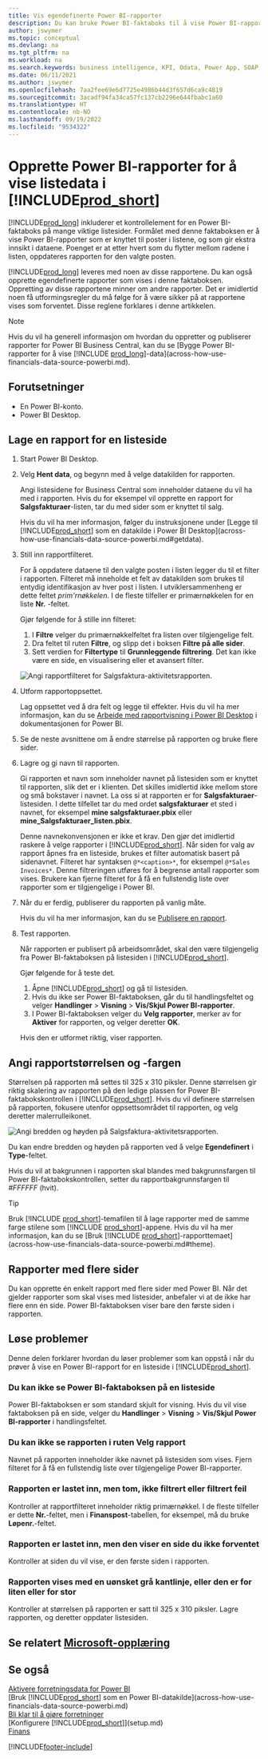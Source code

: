 ```yaml
---
title: Vis egendefinerte Power BI-rapporter
description: Du kan bruke Power BI-faktaboks til å vise Power BI-rapporter og få ekstra innsikt i postdataene i nøkkellister.
author: jswymer
ms.topic: conceptual
ms.devlang: na
ms.tgt_pltfrm: na
ms.workload: na
ms.search.keywords: business intelligence, KPI, Odata, Power App, SOAP, analysis
ms.date: 06/11/2021
ms.author: jswymer
ms.openlocfilehash: 7aa2fee69e6d7725e4986b44d3f657d6ca9c4819
ms.sourcegitcommit: 3acadf94fa34ca57fc137cb2296e644fbabc1a60
ms.translationtype: HT
ms.contentlocale: nb-NO
ms.lasthandoff: 09/19/2022
ms.locfileid: "9534322"
---
```

# <a name="creating-power-bi-reports-for-displaying-list-data-in-prod_short"></a>Opprette Power BI-rapporter for å vise listedata i [!INCLUDE[prod_short](includes/prod_short.md)]

[!INCLUDE[prod_long](includes/prod_long.md)] inkluderer et kontrollelement for en Power BI-faktaboks på mange viktige listesider. Formålet med denne faktaboksen er å vise Power BI-rapporter som er knyttet til poster i listene, og som gir ekstra innsikt i dataene. Poenget er at etter hvert som du flytter mellom radene i listen, oppdateres rapporten for den valgte posten.

[!INCLUDE[prod_long](includes/prod_long.md)] leveres med noen av disse rapportene. Du kan også opprette egendefinerte rapporter som vises i denne faktaboksen. Oppretting av disse rapportene minner om andre rapporter. Det er imidlertid noen få utformingsregler du må følge for å være sikker på at rapportene vises som forventet. Disse reglene forklares i denne artikkelen.

> [!NOTE]
> Hvis du vil ha generell informasjon om hvordan du oppretter og publiserer rapporter for Power BI Business Central, kan du se [Bygge Power BI-rapporter for å vise [!INCLUDE [prod_long](includes/prod_long.md)]-data](across-how-use-financials-data-source-powerbi.md). 

## <a name="prerequisites"></a>Forutsetninger

- En Power BI-konto.
- Power BI Desktop.

<!-- 
For more information about getting started, see [Use [!INCLUDE[prod_short](includes/prod_short.md)] as a Power BI Data Source](across-how-use-financials-data-source-powerbi.md).-->

## <a name="create-a-report-for-a-list-page"></a>Lage en rapport for en listeside

1. Start Power BI Desktop.
2. Velg **Hent data**, og begynn med å velge datakilden for rapporten.

    Angi listesidene for Business Central som inneholder dataene du vil ha med i rapporten. Hvis du for eksempel vil opprette en rapport for **Salgsfakturaer**-listen, tar du med sider som er knyttet til salg.

    Hvis du vil ha mer informasjon, følger du instruksjonene under [Legge til [!INCLUDE[prod_short](includes/prod_short.md)] som en datakilde i Power BI Desktop](across-how-use-financials-data-source-powerbi.md#getdata).

3. Still inn rapportfilteret.

    For å oppdatere dataene til den valgte posten i listen legger du til et filter i rapporten. Filteret må inneholde et felt av datakilden som brukes til entydig identifikasjon av hver post i listen. I utviklersammenheng er dette feltet *prim'rnøkkelen*. I de fleste tilfeller er primærnøkkelen for en liste **Nr.** -feltet.

    Gjør følgende for å stille inn filteret:

    1. I **Filtre** velger du primærnøkkelfeltet fra listen over tilgjengelige felt.
    2. Dra feltet til ruten **Filtre**, og slipp det i boksen **Filtre på alle sider**.
    3. Sett verdien for **Filtertype** til **Grunnleggende filtrering**. Det kan ikke være en side, en visualisering eller et avansert filter.

    ![Angi rapportfilteret for Salgsfaktura-aktivitetsrapporten.](./media/across-how-use-powerbi-reports-factbox/financials-powerbi-report-filter-v3.png)
4. Utform rapportoppsettet.

    Lag oppsettet ved å dra felt og legge til effekter. Hvis du vil ha mer informasjon, kan du se [Arbeide med rapportvisning i Power BI Desktop](/power-bi/create-reports/desktop-report-view) i dokumentasjonen for Power BI.

5. Se de neste avsnittene om å endre størrelse på rapporten og bruke flere sider.

6. Lagre og gi navn til rapporten.

    Gi rapporten et navn som inneholder navnet på listesiden som er knyttet til rapporten, slik det er i klienten. Det skilles imidlertid ikke mellom store og små bokstaver i navnet. La oss si at rapporten er for **Salgsfakturaer**-listesiden. I dette tilfellet tar du med ordet **salgsfakturaer** et sted i navnet, for eksempel **mine salgsfakturaer.pbix** eller **mine_Salgsfakturaer_listen.pbix**.

    Denne navnekonvensjonen er ikke et krav. Den gjør det imidlertid raskere å velge rapporter i [!INCLUDE[prod_short](includes/prod_short.md)]. Når siden for valg av rapport åpnes fra en listeside, brukes et filter automatisk basert på sidenavnet. Filteret har syntaksen `@*<caption>*`, for eksempel `@*Sales Invoices*`. Denne filtreringen utføres for å begrense antall rapporter som vises. Brukere kan fjerne filteret for å få en fullstendig liste over rapporter som er tilgjengelige i Power BI.

7. Når du er ferdig, publiserer du rapporten på vanlig måte.

    Hvis du vil ha mer informasjon, kan du se [Publisere en rapport](across-how-use-financials-data-source-powerbi.md#publish-reports).

8. Test rapporten.

    Når rapporten er publisert på arbeidsområdet, skal den være tilgjengelig fra Power BI-faktaboksen på listesiden i [!INCLUDE[prod_short](includes/prod_short.md)].

    Gjør følgende for å teste det.

    1. Åpne [!INCLUDE[prod_short](includes/prod_short.md)] og gå til listesiden.
    2. Hvis du ikke ser Power BI-faktaboksen, går du til handlingsfeltet og velger **Handlinger** > **Visning** > **Vis/Skjul Power BI-rapporter**.
    3. I Power BI-faktaboksen velger du **Velg rapporter**, merker av for **Aktiver** for rapporten, og velger deretter **OK**.

    Hvis den er utformet riktig, viser rapporten.  

## <a name="set-the-report-size-and-color"></a>Angi rapportstørrelsen og -fargen

Størrelsen på rapporten må settes til 325 x 310 piksler. Denne størrelsen gir riktig skalering av rapporten på den ledige plassen for Power BI-faktabokskontrollen i [!INCLUDE[prod_short](includes/prod_short.md)]. Hvis du vil definere størrelsen på rapporten, fokusere utenfor oppsettsområdet til rapporten, og velg deretter malerrulleikonet.

![Angi bredden og høyden på Salgsfaktura-aktivitetsrapporten.](./media/across-how-use-powerbi-reports-factbox/financials-powerbi-report-sizing-v3.png)

Du kan endre bredden og høyden på rapporten ved å velge **Egendefinert** i **Type**-feltet.

Hvis du vil at bakgrunnen i rapporten skal blandes med bakgrunnsfargen til Power BI-faktabokskontrollen, setter du rapportbakgrunnsfargen til *#FFFFFF* (hvit). 

> [!TIP]
> Bruk [!INCLUDE [prod_short](includes/prod_short.md)]-temafilen til å lage rapporter med de samme farge stilene som [!INCLUDE [prod_short](includes/prod_short.md)]-appene. Hvis du vil ha mer informasjon, kan du se [Bruk [!INCLUDE [prod_short](includes/prod_short.md)]-rapporttemaet](across-how-use-financials-data-source-powerbi.md#theme).

## <a name="reports-with-multiple-pages"></a>Rapporter med flere sider

Du kan opprette én enkelt rapport med flere sider med Power BI. Når det gjelder rapporter som skal vises med listesider, anbefaler vi at de ikke har flere enn én side. Power BI-faktaboksen viser bare den første siden i rapporten.

## <a name="fixing-problems"></a>Løse problemer

Denne delen forklarer hvordan du løser problemer som kan oppstå i når du prøver å vise en Power BI-rapport for en listeside i [!INCLUDE[prod_short](includes/prod_short.md)].  

### <a name="you-cant-see-the-power-bi-factbox-on-a-list-page"></a>Du kan ikke se Power BI-faktaboksen på en listeside

Power BI-faktaboksen er som standard skjult for visning. Hvis du vil vise faktaboksen på en side, velger du **Handlinger** > **Visning** > **Vis/Skjul Power BI-rapporter** i handlingsfeltet.

### <a name="you-cant-see-the-report-in-the-select-report-pane"></a>Du kan ikke se rapporten i ruten Velg rapport

Navnet på rapporten inneholder ikke navnet på listesiden som vises. Fjern filteret for å få en fullstendig liste over tilgjengelige Power BI-rapporter.  

### <a name="report-is-loaded-but-blank-not-filtered-or-filtered-incorrectly"></a>Rapporten er lastet inn, men tom, ikke filtrert eller filtrert feil

Kontroller at rapportfilteret inneholder riktig primærnøkkel. I de fleste tilfeller er dette **Nr.**-feltet, men i **Finanspost**-tabellen, for eksempel, må du bruke **Løpenr.**-feltet.

### <a name="report-is-loaded-but-it-shows-a-page-you-didnt-expect"></a>Rapporten er lastet inn, men den viser en side du ikke forventet

Kontroller at siden du vil vise, er den første siden i rapporten.  

### <a name="report-appears-with-an-unwanted-gray-boarder-or-its-too-small-or-too-large"></a>Rapporten vises med en uønsket grå kantlinje, eller den er for liten eller for stor

Kontroller at størrelsen på rapporten er satt til 325 x 310 piksler. Lagre rapporten, og deretter oppdater listesiden.  

## <a name="see-related-microsoft-training"></a>Se relatert [Microsoft-opplæring](/training/modules/configure-powerbi-excel-dynamics-365-business-central/index)

## <a name="see-also"></a>Se også

[Aktivere forretningsdata for Power BI](admin-powerbi.md)  
[Bruk [!INCLUDE[prod_short](includes/prod_short.md)] som en Power BI-datakilde](across-how-use-financials-data-source-powerbi.md)  
[Bli klar til å gjøre forretninger](ui-get-ready-business.md)  
[Konfigurere [!INCLUDE[prod_short](includes/prod_short.md)]](setup.md)  
[Finans](finance.md)  


[!INCLUDE[footer-include](includes/footer-banner.md)]
